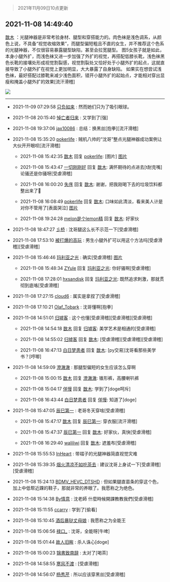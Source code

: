 > 2021年11月09日10点更新
<link rel="stylesheet" href="https://cdn.jsdelivr.net/gh/taotie6/sampleJSON@main/css/photo_show.css">
<meta name="referrer" content="no-referrer" />


 ## 2021-11-08 14:49:40 

 [㪚木](https://www.coolapk.com/feed/31314355?shareKey=ZWY3MGE4M2M2NTAyNjE4OGNiMGQ~) ：光腿神器是非常考验身材、腿型和穿搭能力的。肉色袜是浅色调系，从颜色上说，不具备“视觉收缩效果”，而腿型偏短粗且不直的女生，并不推荐这个色系的光腿神器，不仅很容易暴露腿型缺陷，甚至会拉宽腿型。
图5女孩子就是如此，本身小腿外扩，而浅色袜又进一步加强了外扩的视觉，再搭配低膝长靴<!--break-->，浅色袜黑色长靴的接壤处形成视觉割裂感，视觉割裂处又恰好处于小腿外扩的起点，这就直接导致了小腿外扩在视觉上更加明显，大大暴露了自身缺陷。
如果实在想尝试浅色袜，最好搭配过膝靴来减少浅色面积，错开小腿外扩的起始点，才能相对穿出显瘦和掩盖小腿外扩的效果[流汗滑稽] 

<div class="album">
<img class="img-item" src="http://image.coolapk.com/feed/2019/0427/10/1081091_1556330659_0469@380x301.gif" />
</div>

 ------- 

- 2021-11-09 07:29:58 [只负如来](uid=1057736) : 然而她们只为了吸引眼球。 

- 2021-11-08 20:15:40 [悼亡者归来](uid=2627573) : 又学到了[强] 

- 2021-11-08 19:37:06 [jax10086](uid=797822) : 总结：换黑丝[抱拳][流汗滑稽] 

- 2021-11-08 15:35:20 [pokerlife](uid=575409) : 贼机八帅的“沈哥”整点光腿神器成功案例让大伙开开眼呗[流汗滑稽] 

    - 2021-11-08 15:42:35 [㪚木](uid=1081091) 回复 [pokerlife](uid=575409): [图片] [图片](http://image.coolapk.com/feed/2021/1108/15/1081091_70d0e5f1_7353_5677@1080x1263.jpeg)

    - 2021-11-08 15:43:47 [一切刚刚好](uid=701389) 回复 [㪚木](uid=1081091): 满怀期待的点进去[t耐克嘴]论骚还是你骚呀[受虐滑稽] 

    - 2021-11-08 16:00:20 [失序](uid=1009107) 回复 [㪚木](uid=1081091): 谢谢，把我刚喝下去的垃圾饮料都整出来了🤮 

    - 2021-11-08 16:08:49 [pokerlife](uid=575409) 回复 [㪚木](uid=1081091): 口味如此清淡，看来美人计是对你不管用了[表面哭泣] [图片](http://image.coolapk.com/feed/2021/1108/16/575409_3657db43_8928_576@623x623.jpeg)

    - 2021-11-08 19:24:28 [melon是个lemon精](uid=2080744) 回复 [㪚木](uid=1081091): 好家伙 

- 2021-11-08 18:47:27 [彡桥](uid=3740933) : 沈哥腿这么长不示范一下[受虐滑稽] 

- 2021-11-08 17:53:10 [被打爆的高玩](uid=4091765) : 男生小腿外扩可以用这个方法吗[受虐滑稽][受虐滑稽] 

- 2021-11-08 15:46:46 [玛利亚之光](uid=3142203) : 确实[受虐滑稽] [图片](http://image.coolapk.com/feed/2021/1108/15/3142203_493943bb_7606_1821@1080x1440.jpeg)

    - 2021-11-08 15:48:34 [ZYule](uid=3305245) 回复 [玛利亚之光](uid=3142203): 你好骚啊[受虐滑稽] 

    - 2021-11-08 17:28:01 [hxsandjsk](uid=2621705) 回复 [玛利亚之光](uid=3142203): 既然追求刺激，那就贯彻到底咯[受虐滑稽] 

- 2021-11-08 17:27:15 [cloud6](uid=852635) : 属实是拿捏了[受虐滑稽] 

- 2021-11-08 17:10:21 [Olaf_Tobark](uid=681911) : 沈哥懂啊[抱拳] 

- 2021-11-08 14:51:01 [归墟客](uid=3287587) : 这个也懂[受虐滑稽][受虐滑稽][受虐滑稽] 

    - 2021-11-08 14:54:18 [㪚木](uid=1081091) 回复 [归墟客](uid=3287587): 美学艺术是相通的[受虐滑稽] 

    - 2021-11-08 14:55:02 [归墟客](uid=3287587) 回复 [㪚木](uid=1081091): [受虐滑稽][受虐滑稽][受虐滑稽] 

    - 2021-11-08 16:47:13 [白日梦患者](uid=533502) 回复 [㪚木](uid=1081091): [py交易]沈哥看那些美学书？[哼唧] 

- 2021-11-08 14:59:09 [澄澈澈](uid=3177680) : 那腿型偏短的女生应该怎么穿啊 

    - 2021-11-08 15:00:15 [㪚木](uid=1081091) 回复 [澄澈澈](uid=3177680): 锥形裤，高腰喇叭裤 

    - 2021-11-08 15:04:17 [佯慢](uid=888105) 回复 [㪚木](uid=1081091): 学到了[doge呵斥] 

    - 2021-11-08 16:43:44 [白日梦患者](uid=533502) 回复 [佯慢](uid=888105): 知道了[doge] 

- 2021-11-08 15:47:05 [辰巳第一](uid=2015674) : 老哥冬天穿啥[受虐滑稽] 

    - 2021-11-08 15:47:17 [㪚木](uid=1081091) 回复 [辰巳第一](uid=2015674): 穿衣服[流汗滑稽] 

    - 2021-11-08 15:47:37 [辰巳第一](uid=2015674) 回复 [㪚木](uid=1081091): 好家伙，真快[受虐滑稽] 

    - 2021-11-08 16:29:40 [waliliwi](uid=2577852) 回复 [㪚木](uid=1081091): 遮羞布[受虐滑稽] 

- 2021-11-08 15:55:53 [InHeart](uid=1352482) : 带褶子的光腿神器简直视觉灾难 

- 2021-11-08 15:39:35 [烟火清凉不如吃茶去](uid=4279524) : 建议沈哥上身试一下[受虐滑稽][受虐滑稽] 

- 2021-11-08 15:24:13 [BDMV_HEVC_DTSHD](uid=3362907) : 但如果腿直苗条的穿这个色，加上中低帮近踝的鞋子，那就非常的养眼了。我愿称之为绝色。 

- 2021-11-08 15:14:38 [By情意](uid=2227064) : 沈老師 什麼時候開課教教我們[受虐滑稽] 

- 2021-11-08 15:11:55 [ccarry](uid=2260526) : 学到了[偷看] 

- 2021-11-08 15:10:45 [酒后暴哒丈母娘](uid=958361) : 我愿称之为全能王 

- 2021-11-08 15:06:56 [禄口_](uid=1005884) : 沈哥，全能呀[牛啤] 

- 2021-11-08 15:01:44 [故人旧眸](uid=5481001) : 杀人诛心[doge] 

- 2021-11-08 15:00:23 [锦書致南辞](uid=2423380) : 太对了[喝茶] 

- 2021-11-08 14:58:55 [寒风不渡](uid=2301489) : [受虐滑稽] 

- 2021-11-08 14:56:07 [杨秀芹](uid=1849145) : 所以应该穿黑丝[受虐滑稽] 

